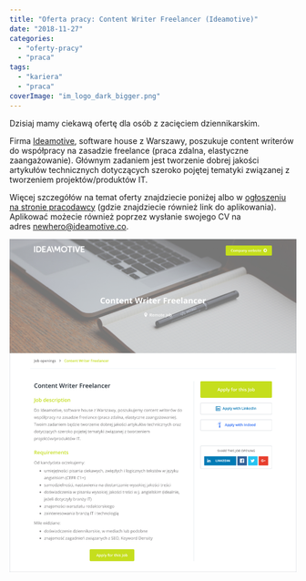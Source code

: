 ```yaml
---
title: "Oferta pracy: Content Writer Freelancer (Ideamotive)"
date: "2018-11-27"
categories:
  - "oferty-pracy"
  - "praca"
tags:
  - "kariera"
  - "praca"
coverImage: "im_logo_dark_bigger.png"
---
```


Dzisiaj mamy ciekawą ofertę dla osób z zacięciem dziennikarskim.

Firma [Ideamotive](https://ideamotive.co/), software house z Warszawy, poszukuje content writerów do współpracy na zasadzie freelance (praca zdalna, elastyczne zaangażowanie). Głównym zadaniem jest tworzenie dobrej jakości artykułów technicznych dotyczących szeroko pojętej tematyki związanej z tworzeniem projektów/produktów IT.

Więcej szczegółów na temat oferty znajdziecie poniżej albo w [ogłoszeniu na stronie pracodawcy](https://ideamotive.recruitee.com/o/content-writer-freelancer) (gdzie znajdziecie również link do aplikowania). Aplikować możecie również poprzez wysłanie swojego CV na adres [newhero@ideamotive.co](mailto:newhero@ideamotive.co).

[![](images/Content-Writer_ideamotive.png)](http://techwriter.pl/wp-content/uploads/2018/11/Content-Writer_ideamotive.png)
